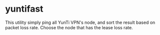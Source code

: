 # yuntifast
This utility simply ping all YunTi VPN's node, and sort the result based on packet loss rate. Choose the node that has the lease loss rate.
